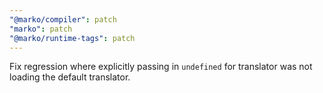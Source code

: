 ```yaml
---
"@marko/compiler": patch
"marko": patch
"@marko/runtime-tags": patch
---
```


Fix regression where explicitly passing in `undefined` for translator was not loading the default translator.

